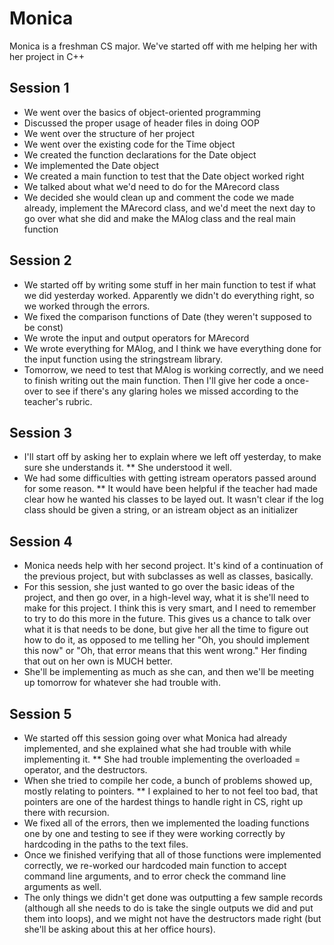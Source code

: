 Monica
======
Monica is a freshman CS major.  We've started off with me helping her with her project in C++

Session 1
----------
* We went over the basics of object-oriented programming
* Discussed the proper usage of header files in doing OOP
* We went over the structure of her project
* We went over the existing code for the Time object
* We created the function declarations for the Date object
* We implemented the Date object
* We created a main function to test that the Date object worked right
* We talked about what we'd need to do for the MArecord class
* We decided she would clean up and comment the code we made already, implement the MArecord class, and we'd meet the next day to go over what she did and make the MAlog class and the real main function

Session 2
----------
* We started off by writing some stuff in her main function to test if what we did yesterday worked.  Apparently we didn't do everything right, so we worked through the errors.
* We fixed the comparison functions of Date (they weren't supposed to be const)
* We wrote the input and output operators for MArecord
* We wrote everything for MAlog, and I think we have everything done for the input function using the stringstream library.
* Tomorrow, we need to test that MAlog is working correctly, and we need to finish writing out the main function.  Then I'll give her code a once-over to see if there's any glaring holes we missed according to the teacher's rubric.

Session 3
----------
* I'll start off by asking her to explain where we left off yesterday, to make sure she understands it.
** She understood it well. 
* We had some difficulties with getting istream operators passed around for some reason.
** It would have been helpful if the teacher had made clear how he wanted his classes to be layed out.  It wasn't clear if the log class should be given a string, or an istream object as an initializer

Session 4
---------
* Monica needs help with her second project.  It's kind of a continuation of the previous project, but with subclasses as well as classes, basically.
* For this session, she just wanted to go over the basic ideas of the project, and then go over, in a high-level way, what it is she'll need to make for this project.  I think this is very smart, and I need to remember to try to do this more in the future.  This gives us a chance to talk over what it is that needs to be done, but give her all the time to figure out how to do it, as opposed to me telling her "Oh, you should implement this now" or "Oh, that error means that this went wrong."  Her finding that out on her own is MUCH better.
* She'll be implementing as much as she can, and then we'll be meeting up tomorrow for whatever she had trouble with.

Session 5
---------
* We started off this session going over what Monica had already implemented, and she explained what she had trouble with while implementing it.
** She had trouble implementing the overloaded = operator, and the destructors.
* When she tried to compile her code, a bunch of problems showed up, mostly relating to pointers.
** I explained to her to not feel too bad, that pointers are one of the hardest things to handle right in CS, right up there with recursion.
* We fixed all of the errors, then we implemented the loading functions one by one and testing to see if they were working correctly by hardcoding in the paths to the text files.
* Once we finished verifying that all of those functions were implemented correctly, we re-worked our hardcoded main function to accept command line arguments, and to error check the command line arguments as well.
* The only things we didn't get done was outputting a few sample records (although all she needs to do is take the single outputs we did and put them into loops), and we might not have the destructors made right (but she'll be asking about this at her office hours).
